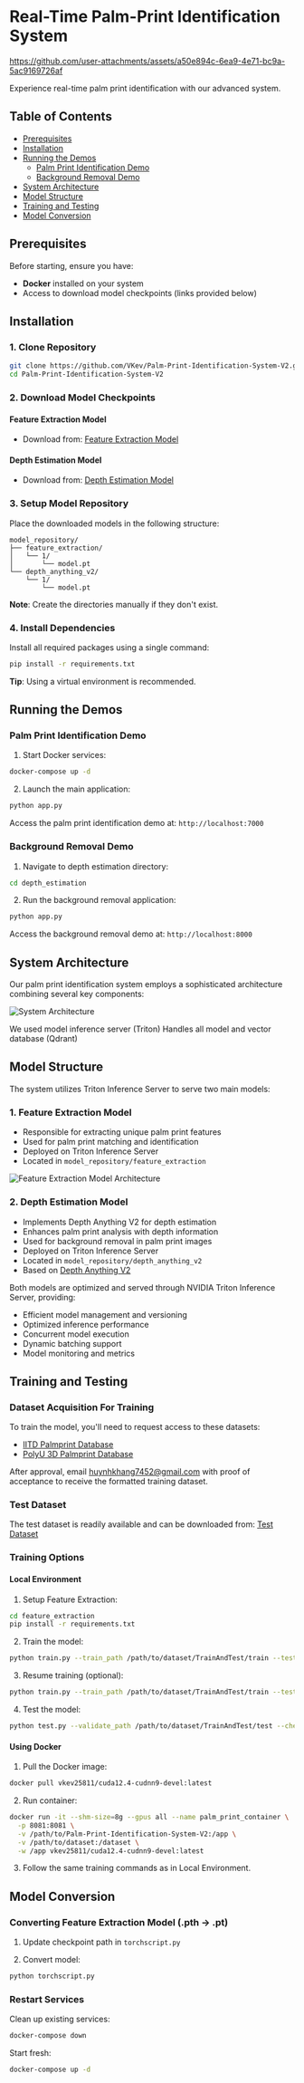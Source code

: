 # Real-Time Palm-Print Identification System

https://github.com/user-attachments/assets/a50e894c-6ea9-4e71-bc9a-5ac9169726af

Experience real-time palm print identification with our advanced system.

## Table of Contents
- [Prerequisites](#prerequisites)
- [Installation](#installation)
- [Running the Demos](#running-the-demos)
  - [Palm Print Identification Demo](#palm-print-identification-demo)
  - [Background Removal Demo](#background-removal-demo)
- [System Architecture](#system-architecture)
- [Model Structure](#model-structure)
- [Training and Testing](#training-and-testing)
- [Model Conversion](#model-conversion)

## Prerequisites

Before starting, ensure you have:
- **Docker** installed on your system
- Access to download model checkpoints (links provided below)

## Installation

### 1. Clone Repository
```bash
git clone https://github.com/VKev/Palm-Print-Identification-System-V2.git
cd Palm-Print-Identification-System-V2
```

### 2. Download Model Checkpoints

#### Feature Extraction Model
- Download from: [Feature Extraction Model](https://drive.google.com/file/d/1h28z9Es4IRkCnJTiPyqy41-qHPHrLH8Z/view?usp=sharing)

#### Depth Estimation Model
- Download from: [Depth Estimation Model](https://drive.google.com/file/d/1ThNm0Wugh3Oa3FkgGuQ9iaUIE7OVGcvj/view?usp=sharing)

### 3. Setup Model Repository
Place the downloaded models in the following structure:
```
model_repository/
├── feature_extraction/
│   └── 1/
│       └── model.pt
└── depth_anything_v2/
    └── 1/
        └── model.pt
```

**Note**: Create the directories manually if they don't exist.

### 4. Install Dependencies
Install all required packages using a single command:
```bash
pip install -r requirements.txt
```
**Tip**: Using a virtual environment is recommended.

## Running the Demos

### Palm Print Identification Demo

1. Start Docker services:
```bash
docker-compose up -d
```

2. Launch the main application:
```bash
python app.py
```

Access the palm print identification demo at: `http://localhost:7000`

### Background Removal Demo

1. Navigate to depth estimation directory:
```bash
cd depth_estimation
```

2. Run the background removal application:
```bash
python app.py
```

Access the background removal demo at: `http://localhost:8000`

## System Architecture

Our palm print identification system employs a sophisticated architecture combining several key components:

![System Architecture](images/system.png)

We used model inference server (Triton) Handles all model and vector database (Qdrant)

## Model Structure

The system utilizes Triton Inference Server to serve two main models:

### 1. Feature Extraction Model
- Responsible for extracting unique palm print features
- Used for palm print matching and identification
- Deployed on Triton Inference Server
- Located in `model_repository/feature_extraction`

![Feature Extraction Model Architecture](images/feature-extraction.png)

### 2. Depth Estimation Model
- Implements Depth Anything V2 for depth estimation
- Enhances palm print analysis with depth information
- Used for background removal in palm print images
- Deployed on Triton Inference Server
- Located in `model_repository/depth_anything_v2`
- Based on [Depth Anything V2](https://github.com/DepthAnything/Depth-Anything-V2)

Both models are optimized and served through NVIDIA Triton Inference Server, providing:
- Efficient model management and versioning
- Optimized inference performance
- Concurrent model execution
- Dynamic batching support
- Model monitoring and metrics

## Training and Testing

### Dataset Acquisition For Training

To train the model, you'll need to request access to these datasets:
- [IITD Palmprint Database](https://www4.comp.polyu.edu.hk/~csajaykr/IITD/Database_Palm.htm)
- [PolyU 3D Palmprint Database](https://www4.comp.polyu.edu.hk/~csajaykr/myhome/database_request/3dhand/Hand3D.htm)

After approval, email huynhkhang7452@gmail.com with proof of acceptance to receive the formatted training dataset.

### Test Dataset
The test dataset is readily available and can be downloaded from:
[Test Dataset](https://drive.google.com/file/d/1kFcFewKQLcPXVdtInzIxcj2OSg2fZ_Dn/view?usp=drive_link)

### Training Options

#### Local Environment

1. Setup Feature Extraction:
```bash
cd feature_extraction
pip install -r requirements.txt
```

2. Train the model:
```bash
python train.py --train_path /path/to/dataset/TrainAndTest/train --test_path /path/to/dataset/TrainAndTest/test
```

3. Resume training (optional):
```bash
python train.py --train_path /path/to/dataset/TrainAndTest/train --test_path /path/to/dataset/TrainAndTest/test --checkpoint_path checkpoints/your_checkpoint.pth
```

4. Test the model:
```bash
python test.py --validate_path /path/to/dataset/TrainAndTest/test --checkpoint_path checkpoints/your_checkpoint.pth
```

#### Using Docker

1. Pull the Docker image:
```bash
docker pull vkev25811/cuda12.4-cudnn9-devel:latest
```

2. Run container:
```bash
docker run -it --shm-size=8g --gpus all --name palm_print_container \
  -p 8081:8081 \
  -v /path/to/Palm-Print-Identification-System-V2:/app \
  -v /path/to/dataset:/dataset \
  -w /app vkev25811/cuda12.4-cudnn9-devel:latest
```

3. Follow the same training commands as in Local Environment.

## Model Conversion

### Converting Feature Extraction Model (.pth → .pt)

1. Update checkpoint path in `torchscript.py`

2. Convert model:
```bash
python torchscript.py
```

### Restart Services

Clean up existing services:
```bash
docker-compose down
```

Start fresh:
```bash
docker-compose up -d
```
